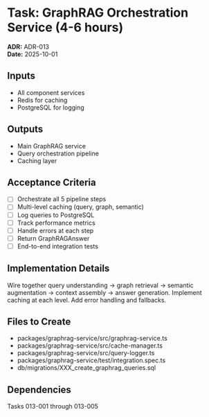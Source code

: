 # Task: GraphRAG Orchestration Service (4-6 hours)
**ADR:** ADR-013  
**Date:** 2025-10-01

## Inputs
- All component services
- Redis for caching
- PostgreSQL for logging

## Outputs
- Main GraphRAG service
- Query orchestration pipeline
- Caching layer

## Acceptance Criteria
- [ ] Orchestrate all 5 pipeline steps
- [ ] Multi-level caching (query, graph, semantic)
- [ ] Log queries to PostgreSQL
- [ ] Track performance metrics
- [ ] Handle errors at each step
- [ ] Return GraphRAGAnswer
- [ ] End-to-end integration tests

## Implementation Details
Wire together query understanding → graph retrieval → semantic augmentation → context assembly → answer generation. Implement caching at each level. Add error handling and fallbacks.

## Files to Create
- packages/graphrag-service/src/graphrag-service.ts
- packages/graphrag-service/src/cache-manager.ts
- packages/graphrag-service/src/query-logger.ts
- packages/graphrag-service/test/integration.spec.ts
- db/migrations/XXX_create_graphrag_queries.sql

## Dependencies
Tasks 013-001 through 013-005